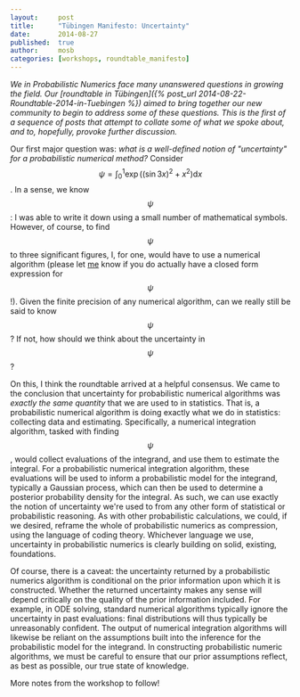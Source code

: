 ```yaml
---
layout:     post
title:      "Tübingen Manifesto: Uncertainty"
date:       2014-08-27
published:  true
author:     mosb
categories: [workshops, roundtable_manifesto]
---
```

*We in Probabilistic Numerics face many unanswered questions in growing the field.
Our [roundtable in Tübingen]({% post_url 2014-08-22-Roundtable-2014-in-Tuebingen %}) aimed to bring together our new community to begin to address some of these questions. 
This is the first of a sequence of posts that attempt to collate some of what we spoke about, and to, hopefully, provoke further discussion.*

Our first major question was: *what is a well-defined notion of "uncertainty" for a probabilistic numerical method?* 
Consider $$\psi = \int_{0}^{1} \exp\bigl((\sin 3 x)^2 + x^2\bigr)\mathrm{d}x$$. 
In a sense, we know $$\psi$$: I was able to write it down using a small number of mathematical symbols.
However, of course, to find $$\psi$$ to three significant figures, I, for one, would have to use a numerical algorithm (please let [me](mailto:mosb@robots.ox.ac.uk) know if you do actually have a closed form expression for $$\psi$$!). 
Given the finite precision of any numerical algorithm, can we really still be said to know $$\psi$$?
If not, how should we think about the uncertainty in $$\psi$$?

On this, I think the roundtable arrived at a helpful consensus.
We came to the conclusion that uncertainty for probabilistic numerical algorithms was *exactly the same quantity* that we are used to in statistics.
That is, a probabilistic numerical algorithm is doing exactly what we do in statistics: collecting data and estimating.
Specifically, a numerical integration algorithm, tasked with finding $$\psi$$, would collect evaluations of the integrand, and use them to estimate the integral.
For a probabilistic numerical integration algorithm, these evaluations will be used to inform a probabilistic model for the integrand, typically a Gaussian process, which can then be used to determine a posterior probability density for the integral.
As such, we can use exactly the notion of uncertainty we're used to from any other form of statistical or probabilistic reasoning.
As with other probabilistic calculations, we could, if we desired, reframe the whole of probabilistic numerics as compression, using the language of coding theory. 
Whichever language we use, uncertainty in probabilistic numerics is clearly building on solid, existing, foundations.

Of course, there is a caveat: the uncertainty returned by a probabilistic numerics algorithm is conditional on the prior information upon which it is constructed. 
Whether the returned uncertainty makes any sense will depend critically on the quality of the prior information included.
For example, in ODE solving, standard numerical algorithms typically ignore the uncertainty in past evaluations: final distributions will thus typically be unreasonably confident.
The output of numerical integration algorithms will likewise be 
reliant on the assumptions built into the inference for the probabilistic model for the integrand.
In constructing probabilistic numeric algorithms, we must be careful to ensure that our prior assumptions reflect, as best as possible, our true state of knowledge.

More notes from the workshop to follow!
